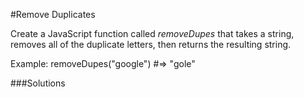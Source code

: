 #Remove Duplicates 

Create a JavaScript function called *removeDupes* that takes a string, removes all of the duplicate letters, then returns the resulting string. 

Example: 
removeDupes("google") #=> "gole"

###Solutions

